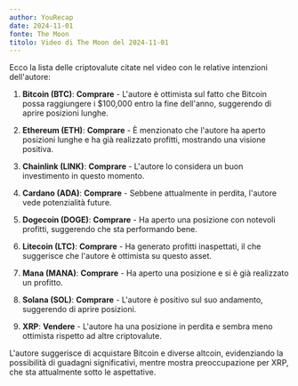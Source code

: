 ```yaml
---
author: YouRecap
date: 2024-11-01
fonte: The Moon
titolo: Video di The Moon del 2024-11-01
---
```

Ecco la lista delle criptovalute citate nel video con le relative intenzioni dell'autore:

1. **Bitcoin (BTC)**: **Comprare** - L'autore è ottimista sul fatto che Bitcoin possa raggiungere i $100,000 entro la fine dell'anno, suggerendo di aprire posizioni lunghe.

2. **Ethereum (ETH)**: **Comprare** - È menzionato che l'autore ha aperto posizioni lunghe e ha già realizzato profitti, mostrando una visione positiva.

3. **Chainlink (LINK)**: **Comprare** - L'autore lo considera un buon investimento in questo momento.

4. **Cardano (ADA)**: **Comprare** - Sebbene attualmente in perdita, l'autore vede potenzialità future.

5. **Dogecoin (DOGE)**: **Comprare** - Ha aperto una posizione con notevoli profitti, suggerendo che sta performando bene.

6. **Litecoin (LTC)**: **Comprare** - Ha generato profitti inaspettati, il che suggerisce che l'autore è ottimista su questo asset.

7. **Mana (MANA)**: **Comprare** - Ha aperto una posizione e si è già realizzato un profitto.

8. **Solana (SOL)**: **Comprare** - L'autore è positivo sul suo andamento, suggerendo di aprire posizioni.

9. **XRP**: **Vendere** - L'autore ha una posizione in perdita e sembra meno ottimista rispetto ad altre criptovalute.

L'autore suggerisce di acquistare Bitcoin e diverse altcoin, evidenziando la possibilità di guadagni significativi, mentre mostra preoccupazione per XRP, che sta attualmente sotto le aspettative.
